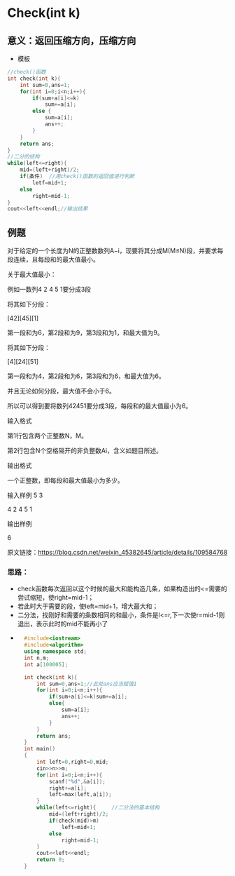 # Check(int k)
## 意义：返回压缩方向，压缩方向
* 模板
```c++
//check()函数
int check(int k){
	int sum=0,ans=1;
	for(int i=0;i<n;i++){
		if(sum+a[i]<=k)
			sum+=a[i];
		else {
			sum=a[i];
			ans++;
		}
	}
	return ans;
}
//二分的结构
while(left<=right){
	mid=(left+right)/2;
	if(条件)	//用check()函数的返回值进行判断 
		letf=mid+1;
	else
		right=mid-1; 
} 
cout<<left<<endl;//输出结果 

```
## 例题
对于给定的一个长度为N的正整数数列A−i，现要将其分成M(M≤N)段，并要求每段连续，且每段和的最大值最小。

关于最大值最小：

例如一数列4 2 4 5 1要分成3段

将其如下分段：

[42][45][1]

第一段和为6，第2段和为9，第3段和为1，和最大值为9。

将其如下分段：

[4][24][51]

第一段和为4，第2段和为6，第3段和为6，和最大值为6。

并且无论如何分段，最大值不会小于6。

所以可以得到要将数列42451要分成3段，每段和的最大值最小为6。

输入格式

第1行包含两个正整数N，M。

第2行包含N个空格隔开的非负整数Ai​，含义如题目所述。

输出格式

一个正整数，即每段和最大值最小为多少。

输入样例
5 3

4 2 4 5 1

输出样例

6

原文链接：https://blog.csdn.net/weixin_45382645/article/details/109584768
### 思路：
* check函数每次返回以这个时候的最大和能构造几条，如果构造出的<=需要的尝试缩短，使right=mid-1；
* 若此时大于需要的段，使left=mid+1，增大最大和；
* 二分法，找刚好和需要的条数相同的和最小，条件是l<=r,下一次使r=mid-1则退出，表示此时的mid不能再小了
* ```c++
    #include<iostream>
    #include<algorithm>
    using namespace std;
    int n,m;
    int a[100005];

    int check(int k){
        int sum=0,ans=1;//此处ans应当赋值1 
        for(int i=0;i<n;i++){
            if(sum+a[i]<=k)sum+=a[i];
            else{
                sum=a[i];
                ans++;
            }
        }
        return ans;
    }
    int main()
    {
        int left=0,right=0,mid;
        cin>>n>>m;
        for(int i=0;i<n;i++){
            scanf("%d",&a[i]);
            right+=a[i];
            left=max(left,a[i]);
        }
        while(left<=right){ 	//二分法的基本结构
            mid=(left+right)/2;
            if(check(mid)>m)
                left=mid+1;
            else 
                right=mid-1;
        }
        cout<<left<<endl;
        return 0;	
    } 
```